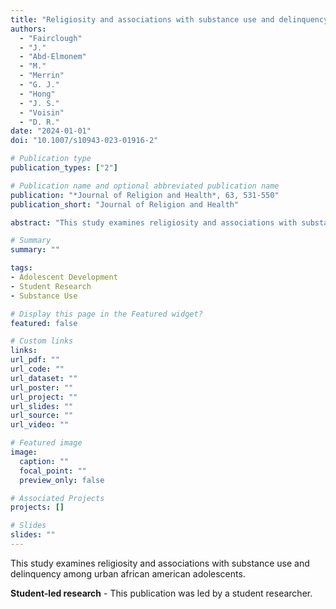 ```yaml
---
title: "Religiosity and associations with substance use and delinquency among urban African American adolescents (Student-led research)"
authors:
  - "Fairclough"
  - "J."
  - "Abd-Elmonem"
  - "M."
  - "Merrin"
  - "G. J."
  - "Hong"
  - "J. S."
  - "Voisin"
  - "D. R."
date: "2024-01-01"
doi: "10.1007/s10943-023-01916-2"

# Publication type
publication_types: ["2"]

# Publication name and optional abbreviated publication name
publication: "*Journal of Religion and Health*, 63, 531-550"
publication_short: "Journal of Religion and Health"

abstract: "This study examines religiosity and associations with substance use and delinquency among urban african american adolescents."

# Summary
summary: ""

tags:
- Adolescent Development
- Student Research
- Substance Use

# Display this page in the Featured widget?
featured: false

# Custom links
links:
url_pdf: ""
url_code: ""
url_dataset: ""
url_poster: ""
url_project: ""
url_slides: ""
url_source: ""
url_video: ""

# Featured image
image:
  caption: ""
  focal_point: ""
  preview_only: false

# Associated Projects
projects: []

# Slides
slides: ""
---
```


This study examines religiosity and associations with substance use and delinquency among urban african american adolescents.

**Student-led research** - This publication was led by a student researcher.
